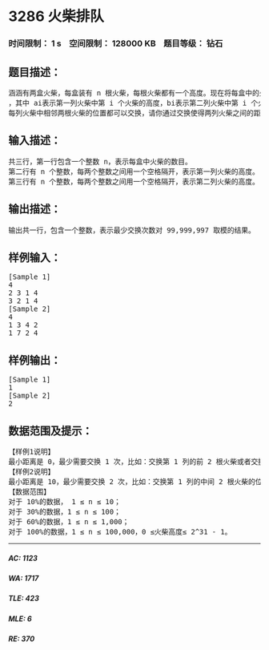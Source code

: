 # 3286 火柴排队   
### 时间限制： 1 s&nbsp;&nbsp;&nbsp;&nbsp;空间限制： 128000 KB&nbsp;&nbsp;&nbsp;&nbsp;题目等级： 钻石  
## 题目描述：  

<pre>
涵涵有两盒火柴，每盒装有 n 根火柴，每根火柴都有一个高度。现在将每盒中的火柴各自排成一列，同一列火柴的高度互不相同，两列火柴之间的距离定义为：  
，其中 ai表示第一列火柴中第 i 个火柴的高度，bi表示第二列火柴中第 i 个火柴的高度。  
每列火柴中相邻两根火柴的位置都可以交换，请你通过交换使得两列火柴之间的距离最小。请问得到这个最小的距离，最少需要交换多少次？如果这个数字太大，请输出这个最小交换次数对 99,999,997 取模的结果。
</pre>
  
  
## 输入描述：  

<pre>
共三行，第一行包含一个整数 n，表示每盒中火柴的数目。  
第二行有 n 个整数，每两个整数之间用一个空格隔开，表示第一列火柴的高度。  
第三行有 n 个整数，每两个整数之间用一个空格隔开，表示第二列火柴的高度。
</pre>
  
  
## 输出描述：  

<pre>
输出共一行，包含一个整数，表示最少交换次数对 99,999,997 取模的结果。
</pre>
  
  
## 样例输入：  

<pre>
[Sample 1]  
4   
2 3 1 4   
3 2 1 4  
[Sample 2]  
4   
1 3 4 2   
1 7 2 4
</pre>
  
  
## 样例输出：  

<pre>
[Sample 1]  
1  
[Sample 2]  
2
</pre>
  
  
## 数据范围及提示：  

<pre>
【样例1说明】  
最小距离是 0，最少需要交换 1 次，比如：交换第 1 列的前 2 根火柴或者交换第 2 列的前 2 根火柴。  
【样例2说明】  
最小距离是 10，最少需要交换 2 次，比如：交换第 1 列的中间 2 根火柴的位置，再交换第 2 列中后 2 根火柴的位置。  
【数据范围】  
对于 10%的数据， 1 ≤ n ≤ 10；   
对于 30%的数据，1 ≤ n ≤ 100；   
对于 60%的数据，1 ≤ n ≤ 1,000；   
对于 100%的数据，1 ≤ n ≤ 100,000，0 ≤火柴高度≤ 2^31 - 1。
</pre>
  
  
***  

##### AC: 1123  
##### WA: 1717  
##### TLE: 423  
##### MLE: 6  
##### RE: 370  
